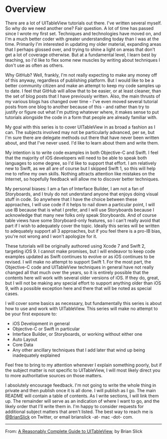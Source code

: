 # Overview

There are a lot of UITableView tutorials out there. I've written several myself. So why do we need another one? Fair question. A lot of time has passed since I wrote my first set. Techniques and technologies have moved on, and I'm a much better coder with greater understanding today than I was at the time. Primarily I'm interested in updating my older material, expanding areas that I perhaps glossed over, and trying to shine a light on areas that don't get a lot of coverage otherwise. But at a fundamental level, I learn best by teaching, so I'd like to flex some new muscles by writing about techniques I don't use as often as others.

Why GitHub? Well, frankly, I'm not really expecting to make any money off of this anyway, regardless of publishing platform. But I would like to be a better community citizen and make an attempt to keep my code samples up to date. I feel that GitHub will allow that to be easier, or at least cleaner, than the set of blog posts that I have previously written. Also, the main thrusts of my various blogs has changed over time - I've even moved several tutorial posts from one blog to another because of this - and rather than try to justify or figure out what I'm putting whatever where, it makes sense to put tutorials alongside the code in a form that people are already familiar with.

My goal with this series is to cover UITableView in as broad a fashion as I can. The subjects involved may not be particularly advanced, per se, but I'm sure there are delegate methods out there that have never been written about, and that I've never used. I'd like to learn about them and write them.

My intention is to write code examples in both Objective-C and Swift. I feel that the majority of iOS developers will need to be able to speak both languages to some degree, so I'd like to support that effort. I am relatively new to Swift, as we all are of course but I skipped Swift 1, so this will help me to refine my own skills. Nothing attracts attention like mistakes on the Internet, so hopefully feedback will allow me to discover better techniques.

My personal biases: I am a fan of Interface Builder, I am not a fan of Storyboards, and I truly do not understand anyone that enjoys doing visual stuff in code. So anywhere that I have the choice between these approaches, I will use code if it helps to nail down a particular point, I will use IB because that is what I prefer, and I will use Storyboards because I acknowledge that many new folks only speak Storyboards. And of course table views have some Storyboard-only features, so I can't really avoid that part if I wish to adequately cover the topic. Ideally this series will be written to adequately support all 3 approaches, but if you feel there is a pro-IB bias, you're not wrong and I won't apologize for it.

These tutorials will be originally authored using Xcode 7 and Swift 2, targeting iOS 9. I cannot make promises, but I will endeavor to keep code examples updated as Swift continues to evolve or as iOS continues to be revised. I will make no attempt to support Swift 1. For the most part, the Objective-C code and UITableView techniques in general have not really changed all that much over the years, so it is entirely possible that the contents here will work with several older versions of iOS. If they do, great, but I will not be making any special effort to support anything older than iOS 9, with a possible exception here and there that will be noted as special cases.

I will cover some basics as necessary, but fundamentally this series is about how to use and work with UITableView. This series will make no attempt to be your first exposure to:
* iOS Development in general
* Objective-C or Swift in particular
* Interface Builder, or Storyboards, or working without either one
* Auto Layout
* Core Data
* Any other ancillary techniques that I add later that wind up being inadequately explained

Feel free to bring to my attention whenever I explain something poorly, but if the subject matter is not specific to UITableView, I will most likely direct you to more authoritative sources on those matters.

I absolutely encourage feedback. I'm not going to write the whole thing in private and then publish once it is all done. I will publish as I go. The main README will contain a table of contents. As I write sections, I will link them up. The remainder will serve as an indication of where I want to go, and the likely order that I'll write them in. I'm happy to consider requests for additional subject matters that aren't listed. The best way to reach me is [@BrianSlick](http://twitter.com/BrianSlick) on Twitter, or email brianslick -at- mac -dot- com.

---
From:
[A Reasonably Complete Guide to UITableView](https://github.com/BriTerIdeas/Book-UITableViewGuide), by Brian Slick

